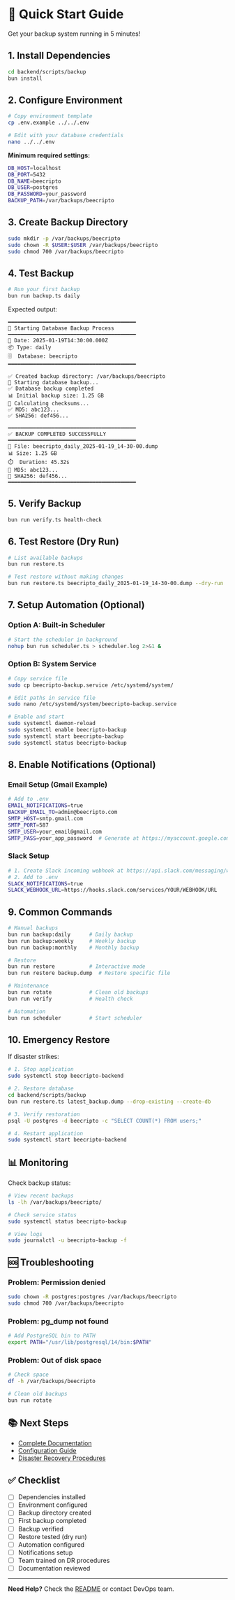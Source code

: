 # 🚀 Quick Start Guide

Get your backup system running in 5 minutes!

## 1. Install Dependencies

```bash
cd backend/scripts/backup
bun install
```

## 2. Configure Environment

```bash
# Copy environment template
cp .env.example ../../.env

# Edit with your database credentials
nano ../../.env
```

**Minimum required settings:**
```bash
DB_HOST=localhost
DB_PORT=5432
DB_NAME=beecripto
DB_USER=postgres
DB_PASSWORD=your_password
BACKUP_PATH=/var/backups/beecripto
```

## 3. Create Backup Directory

```bash
sudo mkdir -p /var/backups/beecripto
sudo chown -R $USER:$USER /var/backups/beecripto
sudo chmod 700 /var/backups/beecripto
```

## 4. Test Backup

```bash
# Run your first backup
bun run backup.ts daily
```

Expected output:
```
━━━━━━━━━━━━━━━━━━━━━━━━━━━━━━━━━━━━━━━━━
🚀 Starting Database Backup Process
━━━━━━━━━━━━━━━━━━━━━━━━━━━━━━━━━━━━━━━━━
📅 Date: 2025-01-19T14:30:00.000Z
📦 Type: daily
🗄️  Database: beecripto
━━━━━━━━━━━━━━━━━━━━━━━━━━━━━━━━━━━━━━━━━

✅ Created backup directory: /var/backups/beecripto
🔄 Starting database backup...
✅ Database backup completed
📊 Initial backup size: 1.25 GB
🔄 Calculating checksums...
✅ MD5: abc123...
✅ SHA256: def456...

━━━━━━━━━━━━━━━━━━━━━━━━━━━━━━━━━━━━━━━━━
✅ BACKUP COMPLETED SUCCESSFULLY
━━━━━━━━━━━━━━━━━━━━━━━━━━━━━━━━━━━━━━━━━
📁 File: beecripto_daily_2025-01-19_14-30-00.dump
📊 Size: 1.25 GB
⏱️  Duration: 45.32s
🔐 MD5: abc123...
🔐 SHA256: def456...
━━━━━━━━━━━━━━━━━━━━━━━━━━━━━━━━━━━━━━━━━
```

## 5. Verify Backup

```bash
bun run verify.ts health-check
```

## 6. Test Restore (Dry Run)

```bash
# List available backups
bun run restore.ts

# Test restore without making changes
bun run restore.ts beecripto_daily_2025-01-19_14-30-00.dump --dry-run
```

## 7. Setup Automation (Optional)

### Option A: Built-in Scheduler

```bash
# Start the scheduler in background
nohup bun run scheduler.ts > scheduler.log 2>&1 &
```

### Option B: System Service

```bash
# Copy service file
sudo cp beecripto-backup.service /etc/systemd/system/

# Edit paths in service file
sudo nano /etc/systemd/system/beecripto-backup.service

# Enable and start
sudo systemctl daemon-reload
sudo systemctl enable beecripto-backup
sudo systemctl start beecripto-backup
sudo systemctl status beecripto-backup
```

## 8. Enable Notifications (Optional)

### Email Setup (Gmail Example)

```bash
# Add to .env
EMAIL_NOTIFICATIONS=true
BACKUP_EMAIL_TO=admin@beecripto.com
SMTP_HOST=smtp.gmail.com
SMTP_PORT=587
SMTP_USER=your_email@gmail.com
SMTP_PASS=your_app_password  # Generate at https://myaccount.google.com/apppasswords
```

### Slack Setup

```bash
# 1. Create Slack incoming webhook at https://api.slack.com/messaging/webhooks
# 2. Add to .env
SLACK_NOTIFICATIONS=true
SLACK_WEBHOOK_URL=https://hooks.slack.com/services/YOUR/WEBHOOK/URL
```

## 9. Common Commands

```bash
# Manual backups
bun run backup:daily      # Daily backup
bun run backup:weekly     # Weekly backup
bun run backup:monthly    # Monthly backup

# Restore
bun run restore           # Interactive mode
bun run restore backup.dump  # Restore specific file

# Maintenance
bun run rotate            # Clean old backups
bun run verify            # Health check

# Automation
bun run scheduler         # Start scheduler
```

## 10. Emergency Restore

If disaster strikes:

```bash
# 1. Stop application
sudo systemctl stop beecripto-backend

# 2. Restore database
cd backend/scripts/backup
bun run restore.ts latest_backup.dump --drop-existing --create-db

# 3. Verify restoration
psql -U postgres -d beecripto -c "SELECT COUNT(*) FROM users;"

# 4. Restart application
sudo systemctl start beecripto-backend
```

## 📊 Monitoring

Check backup status:

```bash
# View recent backups
ls -lh /var/backups/beecripto/

# Check service status
sudo systemctl status beecripto-backup

# View logs
sudo journalctl -u beecripto-backup -f
```

## 🆘 Troubleshooting

### Problem: Permission denied

```bash
sudo chown -R postgres:postgres /var/backups/beecripto
sudo chmod 700 /var/backups/beecripto
```

### Problem: pg_dump not found

```bash
# Add PostgreSQL bin to PATH
export PATH="/usr/lib/postgresql/14/bin:$PATH"
```

### Problem: Out of disk space

```bash
# Check space
df -h /var/backups/beecripto

# Clean old backups
bun run rotate
```

## 📚 Next Steps

- [Complete Documentation](README.md)
- [Configuration Guide](backup.config.ts)
- [Disaster Recovery Procedures](README.md#disaster-recovery)

## ✅ Checklist

- [ ] Dependencies installed
- [ ] Environment configured
- [ ] Backup directory created
- [ ] First backup completed
- [ ] Backup verified
- [ ] Restore tested (dry run)
- [ ] Automation configured
- [ ] Notifications setup
- [ ] Team trained on DR procedures
- [ ] Documentation reviewed

---

**Need Help?** Check the [README](README.md) or contact DevOps team.
